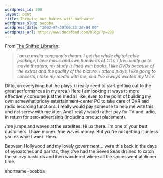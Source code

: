 ```yaml
--- 
wordpress_id: 200
layout: post
title: Throwing out babies with bathwater
wordpress_slug: ooobba
wordpress_date: "2002-07-30T00:23:20-04:00"
wordpress_url: http://www.decafbad.com/blog/?p=200
---
```

<p>From <a href="http://www.theshiftedlibrarian.com/2002/07/29.html#a2690">The Shifted Librarian</a>:<blockquote><i>I am a media company's dream. I get the whole digital cable package, I love music and own hundreds of CDs, I frequently go to movie theaters, my study is lined with books, I like DVDs because of the extras and the quality of the picture, I attend plays, I like going to concerts, I take my media with me, and I've always wanted my MTV.</i></blockquote>Ditto, on everything but the plays.  (I really need to start getting out to the great performances in my area.)  Here I am looking at ways to more effectively consume just the media I like, even to the point of building my own somewhat pricey entertainment-center PC to take care of DVR and radio recording functions.  I really would pay someone to help me with this, and not screw with me after.  And I really would rather pay for TV and radio, in return for zero-advertising (including product placement).</p>
<p>/me jumps and waves at the satellites.  Hi up there.  I'm one of your best customers.  I have money.  /me waves money.  But you're not getting it unless you do what I want.  Hmm.</p>
<p>Between Hollywood and my lovely government...  were this back in the days of eyepatches and parrots, they'd've had the Seven Seas drained to catch the scurvy bastards and then wondered where all the spices went at dinner time.</p>
<!--more-->
shortname=ooobba
